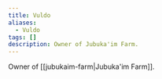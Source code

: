```yaml
---
title: Vuldo
aliases:
  - Vuldo
tags: []
description: Owner of Jubuka'im Farm.
---
```

Owner of [[jubukaim-farm|Jubuka'im Farm]].